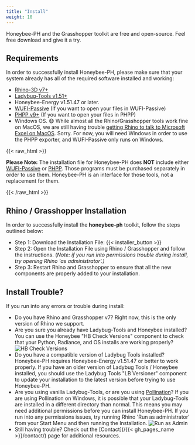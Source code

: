 ```yaml
---
title: "Install"
weight: 10
---
```

Honeybee-PH and the Grasshopper toolkit are free and open-source. Feel free download  and give it a try.

## Requirements
In order to successfully install Honeybee-PH, please make sure that your system already has all of the required software installed and working:
- [Rhino-3D v7+](https://www.rhino3d.com/)
- [Ladybug-Tools v1.51+](https://www.ladybug.tools/)
- Honeybee-Energy v1.51.47 or later.
- [WUFI-Passive](https://wufi.de/en/software/wufi-passive/) (If you want to open your files in WUFI-Passive)
- [PHPP v9+](https://passivehouse.com/04_phpp/04_phpp.htm) (If you want to open your files in PHPP)
- Windows OS. &#128551; While almost all the Rhino/Grasshopper tools work fine on MacOS, we are still having trouble [getting Rhino to talk to Microsoft Excel on MacOS](https://discourse.mcneel.com/t/python-subprocess-permissions-error-on-mac-os-1743/142830). Sorry. For now, you will need Windows in order to use the PHPP exporter, and WUFI-Passive only runs on Windows.

{{< raw_html >}}
  <p class="important">
    <strong>Please Note:</strong> The installation file for Honeybee-PH does <strong>NOT</strong> include either <a target="_blank" href="https://wufi.de/en/software/wufi-passive/">WUFI-Passive</a> or <a target="_blank" href="https://passivehouse.com/04_phpp/04_phpp.htm">PHPP</a>. Those programs must be purchased separately in order to use them. Honeybee-PH is an interface for those tools, not a replacement for them.
  </p>
{{< /raw_html >}}

## Rhino / Grasshopper Installation
In order to successfully install the <strong>honeybee-ph</strong> toolkit, follow the steps outlined below:

- Step 1: Download the Installation File: {{< installer_button >}}
- Step 2: Open the Installation File using Rhino / Grasshopper and follow the instructions. (*Note: if you run into permissions trouble during install, try opening Rhino 'as administrator'.)*
- Step 3: Restart Rhino and Grasshopper to ensure that all the new components are properly added to your installation.

## Install Trouble?
If you run into any errors or trouble during install:
- Do you have Rhino and Grasshopper v7? Right now, this is the only version of Rhino we support.
- Are you sure you already have Ladybug-Tools and Honeybee installed? You can use the Honeybee "HB Check Versions" component to check that your Python, Radiance, and OS installs are working properly?
![HB Check Versions](/honeybee_grasshopper_ph/img/install/hb_config.png)
- Do you have a compatible version of Ladybug Tools installed? Honeybee-PH requires Honeybee-Energy v1.51.47 or better to work properly. If you have an older version of Ladybug Tools / Honeybee installed, you should use the Ladybug Tools "LB Versioner" component to update your installation to the latest version before trying to use Honeybee-PH.
- Are you using vanilla Ladybug-Tools, or are you using [Pollination](https://www.pollination.cloud/)? If you are using Pollination on Windows, it is possible that your Ladybug-Tools are installed in a different directory than normal. This means you may need additional permissions before you can install Honeybee-PH. If you run into any permissions issues, try running Rhino 'Run as administrator' from your Start Menu and then running the Installation.
![Run as Admin](/honeybee_grasshopper_ph/img/install/run_admin.png)
- Still having trouble? Check out the [Contact](/{{< gh_pages_name >}}/contact/) page for additional resources.